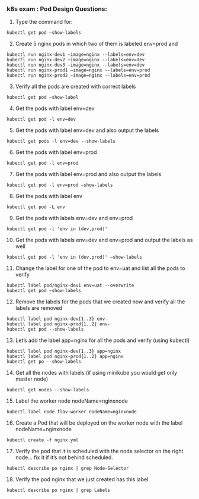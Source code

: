 ### k8s exam : Pod Design Questions:

1. Type the command for:
```
kubectl get pod —show-labels
```
2. Create 5 nginx pods in which two of them is labeled env=prod and  
```
kubectl run nginx-dev1 —image=nginx --labels=env=dev 
kubectl run nginx-dev2 —image=nginx --labels=env=dev
kubectl run nginx-dev3 —image=nginx --labels=env=dev
kubectl run nginx-prod1 —image=nginx --labels=env=prod
kubectl run nginx-prod2 —image=nginx --labels=env=prod
```
3. Verify all the pods are created with correct labels
``` 
kubectl get pod —show-label
```
4. Get the pods with label env=dev
```
kubectl get pod -l env=dev
```
5. Get the pods with label env=dev and also output the labels
```
kubectl get pods -l env=dev --show-labels
```
6. Get the pods with label env=prod
```
kubectl get pod -l env=prod
```
7.  Get the pods with label env=prod and also output the labels
```
kubectl get pod -l env=prod —show-labels
```
8.  Get the pods with label env
```
kubectl get pod -L env
```
9.  Get the pods with labels env=dev and env=prod
```
kubectl get pod -l 'env in (dev,prod)'
```
10.  Get the pods with labels env=dev and env=prod and output the labels as well	
```
kubectl get pod -l 'env in (dev,prod)' —show-labels
```
11. Change the label for one of the pod to env=uat and list all the pods to verify
```
kubectl label pod/nginx-dev1 env=uat --overwrite 	
kubectl get pod —show-labels
```
12.   Remove the labels for the pods that we created now and verify all the labels are removed 
```
kubectl label pod nginx-dev{1..3} env-
kubectl label pod nginx-prod{1..2} env-
kubectl get pod --show-labels
```
13.  Let’s add the label app=nginx for all the pods and verify (using kubectl)
```
kubectl label pod nginx-dev{1..3} app=nginx
kubectl label pod nginx-prod{1..2} app=nginx
kubectl get po --show-labels
```
14.  Get all the nodes with labels (if using minikube you would get only master node)	
```
kubectl get nodes --show-labels
```
15.	 Label the worker node nodeName=nginxnode
```
kubectl label node flav-worker nodeName=nginxnode
```
16.  Create a Pod that will be deployed on the worker node with the label nodeName=nginxnode
```
kubectl create -f nginx.yml
```
17.  Verify the pod that it is scheduled with the node selector on the right node... fix it if it’s not behind scheduled. 
```
kubectl describe po nginx | grep Node-Selector
```
18.  Verify the pod nginx that we just created has this label 
```
kubectl describe po nginx | grep Labels
```
